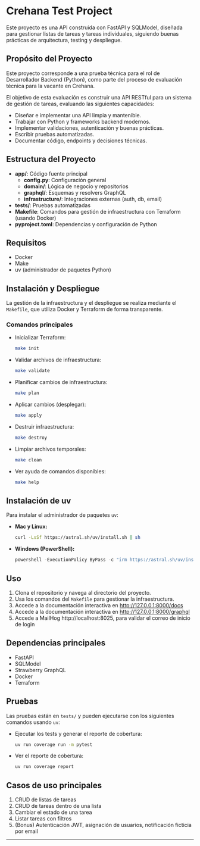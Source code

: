 # Crehana Test Project

Este proyecto es una API construida con FastAPI y SQLModel, diseñada para gestionar listas de tareas y tareas individuales, siguiendo buenas prácticas de arquitectura, testing y despliegue.

## Propósito del Proyecto

Este proyecto corresponde a una prueba técnica para el rol de Desarrollador Backend (Python), como parte del proceso de evaluación técnica para la vacante en Crehana.

El objetivo de esta evaluación es construir una API RESTful para un sistema de gestión de tareas, evaluando las siguientes capacidades:

- Diseñar e implementar una API limpia y mantenible.
- Trabajar con Python y frameworks backend modernos.
- Implementar validaciones, autenticación y buenas prácticas.
- Escribir pruebas automatizadas.
- Documentar código, endpoints y decisiones técnicas.

## Estructura del Proyecto

- **app/**: Código fuente principal
  - **config.py**: Configuración general
  - **domain/**: Lógica de negocio y repositorios
  - **graphql/**: Esquemas y resolvers GraphQL
  - **infrastructure/**: Integraciones externas (auth, db, email)
- **tests/**: Pruebas automatizadas
- **Makefile**: Comandos para gestión de infraestructura con Terraform (usando Docker)
- **pyproject.toml**: Dependencias y configuración de Python

## Requisitos

- Docker
- Make
- uv (administrador de paquetes Python)

## Instalación y Despliegue

La gestión de la infraestructura y el despliegue se realiza mediante el `Makefile`, que utiliza Docker y Terraform de forma transparente.

### Comandos principales

- Inicializar Terraform:
  ```sh
  make init
  ```
- Validar archivos de infraestructura:
  ```sh
  make validate
  ```
- Planificar cambios de infraestructura:
  ```sh
  make plan
  ```
- Aplicar cambios (desplegar):
  ```sh
  make apply
  ```
- Destruir infraestructura:
  ```sh
  make destroy
  ```
- Limpiar archivos temporales:
  ```sh
  make clean
  ```
- Ver ayuda de comandos disponibles:
  ```sh
  make help
  ```

## Instalación de uv

Para instalar el administrador de paquetes `uv`:

- **Mac y Linux:**
  ```sh
  curl -LsSf https://astral.sh/uv/install.sh | sh
  ```
- **Windows (PowerShell):**
  ```powershell
  powershell -ExecutionPolicy ByPass -c "irm https://astral.sh/uv/install.ps1 | iex"
  ```

## Uso

1. Clona el repositorio y navega al directorio del proyecto.
2. Usa los comandos del `Makefile` para gestionar la infraestructura.
3. Accede a la documentación interactiva en http://127.0.0.1:8000/docs
4. Accede a la documentación interactiva en http://127.0.0.1:8000/graphql
5. Accede a MailHog http://localhost:8025, para validar el correo de inicio de login

## Dependencias principales

- FastAPI
- SQLModel
- Strawberry GraphQL
- Docker
- Terraform

## Pruebas

Las pruebas están en `tests/` y pueden ejecutarse con los siguientes comandos usando `uv`:

- Ejecutar los tests y generar el reporte de cobertura:
  ```sh
  uv run coverage run -m pytest
  ```
- Ver el reporte de cobertura:
  ```sh
  uv run coverage report
  ```

## Casos de uso principales

1. CRUD de listas de tareas
2. CRUD de tareas dentro de una lista
3. Cambiar el estado de una tarea
4. Listar tareas con filtros
5. (Bonus) Autenticación JWT, asignación de usuarios, notificación ficticia por email

---
